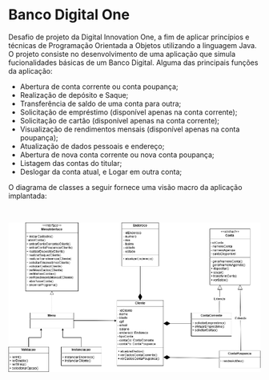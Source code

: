# Banco Digital One

Desafio de projeto da Digital Innovation One, a fim de aplicar princípios e técnicas de Programação Orientada a Objetos utilizando a linguagem Java.
O projeto consiste no desenvolvimento de uma aplicação que simula fucionalidades básicas de um Banco Digital. Alguma das principais funções da aplicação:

- Abertura de conta corrente ou conta poupança;
- Realização de depósito e Saque;
- Transferência de saldo de uma conta para outra;
- Solicitação de empréstimo (disponível apenas na conta corrente);
- Solicitação de cartão (disponível apenas na conta corrente);
- Visualização de rendimentos mensais (disponível apenas na conta poupança);
- Atualização de dados pessoais e endereço;
- Abertura de nova conta corrente ou nova conta poupança;
- Listagem das contas do titular;
- Deslogar da conta atual, e Logar em outra conta;

O diagrama de classes a seguir fornece uma visão macro da aplicação implantada:

<br>

![Diagrama de Classes: Banco Digital One](https://github.com/UsernameAna90/bootcamp-gft-start-woman-java/blob/main/desafios/BancoDigitalOne/img/DiagramaDeClassesBancoDigitalOne.drawio.png)
